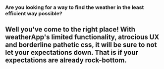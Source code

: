 ### Are you looking for a way to find the weather in the least efficient way possible?
## Well you've come to the right place! With weatherApp's limited functionality, atrocious UX and borderline pathetic css, it will be sure to not let your expectations down. That is if your expectations are already rock-bottom.
